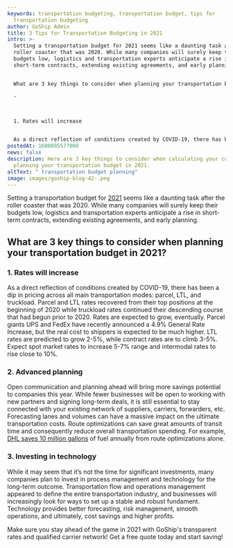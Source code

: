 ```yaml
---
keywords: transportation budgeting, transportation budget, tips for
  transportation budgeting
author: GoShip Admin
title: 3 Tips for Transportation Budgeting in 2021
intro: >-
  Setting a transportation budget for 2021 seems like a daunting task after the
  roller coaster that was 2020. While many companies will surely keep their
  budgets low, logistics and transportation experts anticipate a rise in
  short-term contracts, extending existing agreements, and early planning.


  What are 3 key things to consider when planning your transportation budget in 2021?

  -



  1. Rates will increase


  As a direct reflection of conditions created by COVID-19, there has been a dip in pricing across all ma
postedAt: 1608095577000
news: false
description: Here are 3 key things to consider when calculating your costs and
  planning your transportation budget in 2021.
altText: " transportation budget planning"
image: images/goship-blog-42-.png
---
```

Setting a transportation budget for [2021](https://www.goship.com/blog/2021-outlook-small-business-trends/) seems like a daunting task after the roller coaster that was 2020. While many companies will surely keep their budgets low, logistics and transportation experts anticipate a rise in short-term contracts, extending existing agreements, and early planning.

## What are 3 key things to consider when planning your transportation budget in 2021?

### 1. Rates will increase

As a direct reflection of conditions created by COVID-19, there has been a dip in pricing across all main transportation modes: parcel, LTL, and truckload. Parcel and LTL rates recovered from their top positions at the beginning of 2020 while truckload rates continued their descending course that had begun prior to 2020. Rates are expected to grow, eventually. Parcel giants UPS and FedEx have recently announced a 4.9% General Rate Increase, but the real cost to shippers is expected to be much higher. LTL rates are predicted to grow 2-5%, while contract rates are to climb 3-5%. Expect spot market rates to increase 5-7% range and intermodal rates to rise close to 10%.

### 2. Advanced planning

Open communication and planning ahead will bring more savings potential to companies this year. While fewer businesses will be open to working with new partners and signing long-term deals, it is still essential to stay connected with your existing network of suppliers, carriers, forwarders, etc. Forecasting lanes and volumes can have a massive impact on the ultimate transportation costs. Route optimizations can save great amounts of transit time and consequently reduce overall transportation spending. For example, [DHL saves 10 million gallons](https://www.logistics.dhl/content/dam/dhl/global/core/documents/pdf/glo-artificial-intelligence-in-logistics-trend-report.pdf) of fuel annually from route optimizations alone.

### 3. Investing in technology

While it may seem that it’s not the time for significant investments, many companies plan to invest in process management and technology for the long-term outcome. Transportation flow and operations management appeared to define the entire transportation industry, and businesses will increasingly look for ways to set up a stable and robust fundament. Technology provides better forecasting, risk management, smooth operations, and ultimately, cost savings and higher profits.

Make sure you stay ahead of the game in 2021 with GoShip's transparent rates and qualified carrier network! Get a free quote today and start saving!